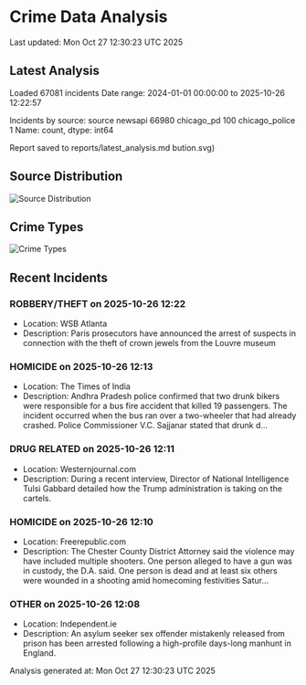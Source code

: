 # Crime Data Analysis
Last updated: Mon Oct 27 12:30:23 UTC 2025

## Latest Analysis

Loaded 67081 incidents
Date range: 2024-01-01 00:00:00 to 2025-10-26 12:22:57

Incidents by source:
source
newsapi           66980
chicago_pd          100
chicago_police        1
Name: count, dtype: int64

Report saved to reports/latest_analysis.md
bution.svg)

## Source Distribution
![Source Distribution](images/source_distribution.svg)

## Crime Types
![Crime Types](images/crime_types.svg)

## Recent Incidents

### ROBBERY/THEFT on 2025-10-26 12:22
- Location: WSB Atlanta
- Description: Paris prosecutors have announced the arrest of suspects in connection with the theft of crown jewels from the Louvre museum


### HOMICIDE on 2025-10-26 12:13
- Location: The Times of India
- Description: Andhra Pradesh police confirmed that two drunk bikers were responsible for a bus fire accident that killed 19 passengers. The incident occurred when the bus ran over a two-wheeler that had already crashed. Police Commissioner V.C. Sajjanar stated that drunk d…


### DRUG RELATED on 2025-10-26 12:11
- Location: Westernjournal.com
- Description: During a recent interview, Director of National Intelligence Tulsi Gabbard detailed how the Trump administration is taking on the cartels.


### HOMICIDE on 2025-10-26 12:10
- Location: Freerepublic.com
- Description: The Chester County District Attorney said the violence may have included multiple shooters. One person alleged to have a gun was in custody, the D.A. said. One person is dead and at least six others were wounded in a shooting amid homecoming festivities Satur…


### OTHER on 2025-10-26 12:08
- Location: Independent.ie
- Description: An asylum seeker sex offender mistakenly released from prison has been arrested following a high-profile days-long manhunt in England.

Analysis generated at: Mon Oct 27 12:30:23 UTC 2025
